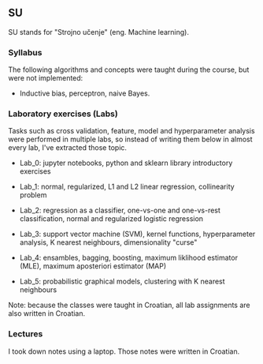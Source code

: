 ## SU

SU stands for "Strojno učenje" (eng. Machine learning).

### Syllabus

The following algorithms and concepts were taught during the course, but were not implemented:
* Inductive bias, perceptron, naive Bayes.

### Laboratory exercises (Labs)

Tasks such as cross validation, feature, model and hyperparameter analysis were performed in multiple labs, so
instead of writing them below in almost every lab, I've extracted those topic.

* Lab_0: jupyter notebooks, python and sklearn library introductory exercises

* Lab_1: normal, regularized, L1 and L2 linear regression, collinearity problem

* Lab_2: regression as a classifier, one-vs-one and one-vs-rest classification, normal and regularized logistic regression

* Lab_3: support vector machine (SVM), kernel functions, hyperparameter analysis, K nearest neighbours, dimensionality "curse"

* Lab_4: ensambles, bagging, boosting, maximum liklihood estimator (MLE), maximum aposteriori estimator (MAP)

* Lab_5: probabilistic graphical models, clustering with K nearest neighbours

Note: because the classes were taught in Croatian, all lab assignments are also written in Croatian.

### Lectures

I took down notes using a laptop. Those notes were written in Croatian.
